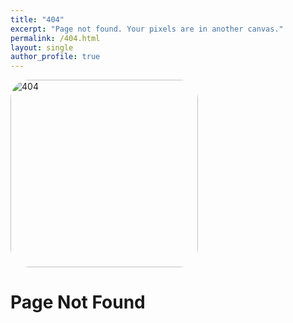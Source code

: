 ```yaml
---
title: "404"
excerpt: "Page not found. Your pixels are in another canvas."
permalink: /404.html
layout: single
author_profile: true
---
```

  
<img src="/assets/images/punch.jpg" style = "border-radius: 10%;" width="300px" height="300px" title="404punch" alt="404"><br/>

# __Page Not Found__
